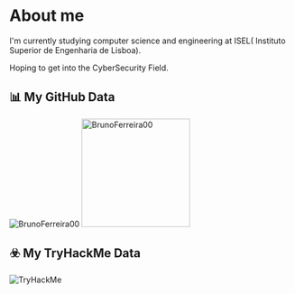 # About me

I'm currently studying computer science and engineering at ISEL( Instituto Superior de Engenharia de Lisboa).

Hoping to get into the CyberSecurity Field.

## 📊 My GitHub Data

<div>
	<img src="https://github-readme-streak-stats.herokuapp.com/?user=BrunoFerreira00&theme=dark" alt="BrunoFerreira00" />
	<img src="https://github-readme-stats.vercel.app/api/top-langs?username=BrunoFerreira00&langs_count=10&show_icons=true&locale=en&layout=compact&theme=dark" alt="BrunoFerreira00" height="192px"/>
</div>


## ☣️ My TryHackMe Data

<div>
	<img src="https://tryhackme-badges.s3.amazonaws.com/KillerZom.png" alt="TryHackMe">
</div>
